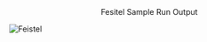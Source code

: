 <center>Fesitel Sample Run Output</center>

![Feistel](https://user-images.githubusercontent.com/54830217/212591669-35ea1041-19fc-4748-a866-9f40977c7688.jpg)
